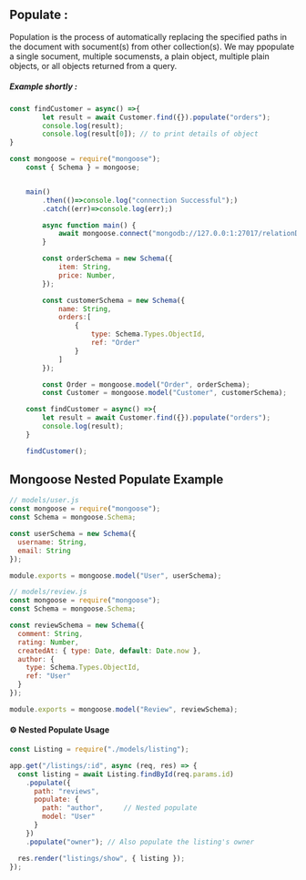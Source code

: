 ## Populate :

Population is the process of automatically replacing the specified paths in the document with socument(s) from other collection(s). We may ppopulate a single socument, multiple socumensts, a plain object, multiple plain objects, or all objects returned from a query.

##### Example shortly : 
```js 
const findCustomer = async() =>{
        let result = await Customer.find({}).populate("orders");
        console.log(result);
        console.log(result[0]); // to print details of object
}
```

``` js 
const mongoose = require("mongoose");
    const { Schema } = mongoose;


    main()
        .then(()=>console.log("connection Successful");)
        .catch((err)=>console.log(err);)

        async function main() {
            await mongoose.connect("mongodb://127.0.0:1:27017/relationDemo");
        }

        const orderSchema = new Schema({
            item: String,
            price: Number,
        });

        const customerSchema = new Schema({
            name: String,
            orders:[
                {
                    type: Schema.Types.ObjectId,
                    ref: "Order"
                }
            ]
        });

        const Order = mongoose.model("Order", orderSchema);
        const Customer = mongoose.model("Customer", customerSchema);

    const findCustomer = async() =>{
        let result = await Customer.find({}).populate("orders");
        console.log(result);
    }

    findCustomer();
```


## Mongoose Nested Populate Example
```js
// models/user.js
const mongoose = require("mongoose");
const Schema = mongoose.Schema;

const userSchema = new Schema({
  username: String,
  email: String
});

module.exports = mongoose.model("User", userSchema);
```

```js
// models/review.js
const mongoose = require("mongoose");
const Schema = mongoose.Schema;

const reviewSchema = new Schema({
  comment: String,
  rating: Number,
  createdAt: { type: Date, default: Date.now },
  author: {
    type: Schema.Types.ObjectId,
    ref: "User"
  }
});

module.exports = mongoose.model("Review", reviewSchema);
```
#### ⚙️ Nested Populate Usage
```js
const Listing = require("./models/listing");

app.get("/listings/:id", async (req, res) => {
  const listing = await Listing.findById(req.params.id)
    .populate({
      path: "reviews",
      populate: {
        path: "author",     // Nested populate
        model: "User"
      }
    })
    .populate("owner"); // Also populate the listing's owner

  res.render("listings/show", { listing });
});
```